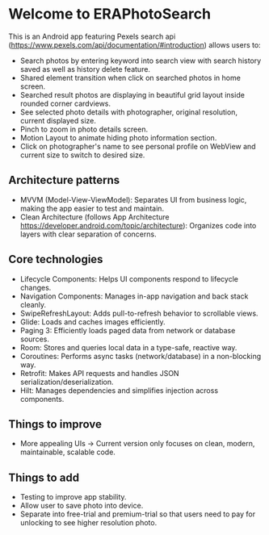 # Welcome to ERAPhotoSearch
This is an Android app featuring Pexels search api (https://www.pexels.com/api/documentation/#introduction) allows users to:
- Search photos by entering keyword into search view with search history saved as well as history delete feature.
- Shared element transition when click on searched photos in home screen.
- Searched result photos are displaying in beautiful grid layout inside rounded corner cardviews.
- See selected photo details with photographer, original resolution, current displayed size.
- Pinch to zoom in photo details screen.
- Motion Layout to animate hiding photo information section.
- Click on photographer's name to see personal profile on WebView and current size to switch to desired size.

## Architecture patterns
- MVVM (Model-View-ViewModel): Separates UI from business logic, making the app easier to test and maintain.
- Clean Architecture (follows App Architecture https://developer.android.com/topic/architecture): Organizes code into layers with clear separation of concerns.

## Core technologies
- Lifecycle Components: Helps UI components respond to lifecycle changes.
- Navigation Components: Manages in-app navigation and back stack cleanly.
- SwipeRefreshLayout: Adds pull-to-refresh behavior to scrollable views.
- Glide: Loads and caches images efficiently.
- Paging 3: Efficiently loads paged data from network or database sources.
- Room: Stores and queries local data in a type-safe, reactive way.
- Coroutines: Performs async tasks (network/database) in a non-blocking way.
- Retrofit: Makes API requests and handles JSON serialization/deserialization.
- Hilt: Manages dependencies and simplifies injection across components.

## Things to improve
- More appealing UIs -> Current version only focuses on clean, modern, maintainable, scalable code.

## Things to add
- Testing to improve app stability. 
- Allow user to save photo into device.
- Separate into free-trial and premium-trial so that users need to pay for unlocking to see higher resolution photo.
  
